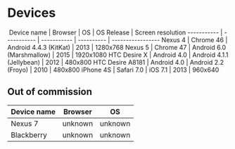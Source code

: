 # Devices
​
Device name | Browser     | OS          | OS Release | Screen resolution
----------- | ----------- | ----------- | ---------- | -----------------
Nexus 4     | Chrome 46   | Android 4.4.3 (KitKat) | 2013     | 1280x768
​Nexus 5     | Chrome 47   | Android 6.0 (Marshmallow) | 2015 | 1920x1080
​HTC Desire X | Android 4.0 | Android 4.1.1 (Jellybean) | 2012 | 480x800
​HTC Desire A8181 | Android 4.0 | Android 2.2 (Froyo) | 2010 | 480x800
​iPhone 4S   | Safari 7.0  | iOS 7.1     | 2013       | 960x640
​
## Out of commission

Device name | Browser     | OS
----------- | ----------- | -----------
Nexus 7     | unknown     | unknown
Blackberry  | unknown     | unknown
